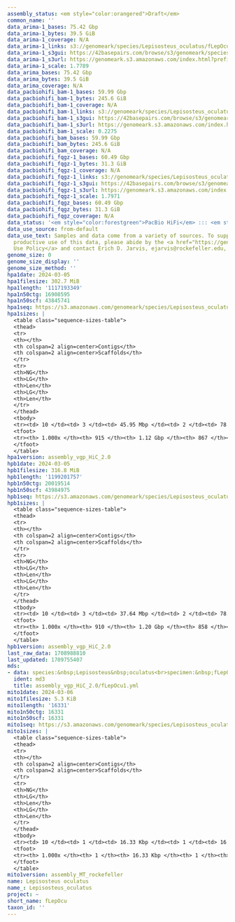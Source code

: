 ```yaml
---
assembly_status: <em style="color:orangered">Draft</em>
common_name: ''
data_arima-1_bases: 75.42 Gbp
data_arima-1_bytes: 39.5 GiB
data_arima-1_coverage: N/A
data_arima-1_links: s3://genomeark/species/Lepisosteus_oculatus/fLepOcu1/genomic_data/arima/<br>
data_arima-1_s3gui: https://42basepairs.com/browse/s3/genomeark/species/Lepisosteus_oculatus/fLepOcu1/genomic_data/arima/
data_arima-1_s3url: https://genomeark.s3.amazonaws.com/index.html?prefix=species/Lepisosteus_oculatus/fLepOcu1/genomic_data/arima/
data_arima-1_scale: 1.7789
data_arima_bases: 75.42 Gbp
data_arima_bytes: 39.5 GiB
data_arima_coverage: N/A
data_pacbiohifi_bam-1_bases: 59.99 Gbp
data_pacbiohifi_bam-1_bytes: 245.6 GiB
data_pacbiohifi_bam-1_coverage: N/A
data_pacbiohifi_bam-1_links: s3://genomeark/species/Lepisosteus_oculatus/fLepOcu1/genomic_data/pacbio_hifi/<br>
data_pacbiohifi_bam-1_s3gui: https://42basepairs.com/browse/s3/genomeark/species/Lepisosteus_oculatus/fLepOcu1/genomic_data/pacbio_hifi/
data_pacbiohifi_bam-1_s3url: https://genomeark.s3.amazonaws.com/index.html?prefix=species/Lepisosteus_oculatus/fLepOcu1/genomic_data/pacbio_hifi/
data_pacbiohifi_bam-1_scale: 0.2275
data_pacbiohifi_bam_bases: 59.99 Gbp
data_pacbiohifi_bam_bytes: 245.6 GiB
data_pacbiohifi_bam_coverage: N/A
data_pacbiohifi_fqgz-1_bases: 60.49 Gbp
data_pacbiohifi_fqgz-1_bytes: 31.3 GiB
data_pacbiohifi_fqgz-1_coverage: N/A
data_pacbiohifi_fqgz-1_links: s3://genomeark/species/Lepisosteus_oculatus/fLepOcu1/genomic_data/pacbio_hifi/<br>
data_pacbiohifi_fqgz-1_s3gui: https://42basepairs.com/browse/s3/genomeark/species/Lepisosteus_oculatus/fLepOcu1/genomic_data/pacbio_hifi/
data_pacbiohifi_fqgz-1_s3url: https://genomeark.s3.amazonaws.com/index.html?prefix=species/Lepisosteus_oculatus/fLepOcu1/genomic_data/pacbio_hifi/
data_pacbiohifi_fqgz-1_scale: 1.7971
data_pacbiohifi_fqgz_bases: 60.49 Gbp
data_pacbiohifi_fqgz_bytes: 31.3 GiB
data_pacbiohifi_fqgz_coverage: N/A
data_status: '<em style="color:forestgreen">PacBio HiFi</em> ::: <em style="color:forestgreen">Arima</em>'
data_use_source: from-default
data_use_text: Samples and data come from a variety of sources. To support fair and
  productive use of this data, please abide by the <a href="https://genome10k.soe.ucsc.edu/data-use-policies/">Data
  Use Policy</a> and contact Erich D. Jarvis, ejarvis@rockefeller.edu, with any questions.
genome_size: 0
genome_size_display: ''
genome_size_method: ''
hpa1date: 2024-03-05
hpa1filesize: 302.7 MiB
hpa1length: '1117193349'
hpa1n50ctg: 16908595
hpa1n50scf: 43845741
hpa1seq: https://s3.amazonaws.com/genomeark/species/Lepisosteus_oculatus/fLepOcu1/assembly_vgp_HiC_2.0/fLepOcu1.HiC.hap1.20240305.fasta.gz
hpa1sizes: |
  <table class="sequence-sizes-table">
  <thead>
  <tr>
  <th></th>
  <th colspan=2 align=center>Contigs</th>
  <th colspan=2 align=center>Scaffolds</th>
  </tr>
  <tr>
  <th>NG</th>
  <th>LG</th>
  <th>Len</th>
  <th>LG</th>
  <th>Len</th>
  </tr>
  </thead>
  <tbody>
  <tr><td> 10 </td><td> 3 </td><td> 45.95 Mbp </td><td> 2 </td><td> 78.25 Mbp </td></tr><tr><td> 20 </td><td> 6 </td><td> 34.28 Mbp </td><td> 3 </td><td> 74.42 Mbp </td></tr><tr><td> 30 </td><td> 10 </td><td> 26.01 Mbp </td><td> 5 </td><td> 60.73 Mbp </td></tr><tr><td> 40 </td><td> 14 </td><td> 21.78 Mbp </td><td> 7 </td><td> 58.68 Mbp </td></tr><tr style="background-color:#cccccc;"><td> 50 </td><td> 20 </td><td style="background-color:#88ff88;"> 16.91 Mbp </td><td> 9 </td><td style="background-color:#88ff88;"> 43.85 Mbp </td></tr><tr><td> 60 </td><td> 27 </td><td> 15.58 Mbp </td><td> 12 </td><td> 38.05 Mbp </td></tr><tr><td> 70 </td><td> 34 </td><td> 14.15 Mbp </td><td> 16 </td><td> 21.78 Mbp </td></tr><tr><td> 80 </td><td> 44 </td><td> 9.71 Mbp </td><td> 22 </td><td> 15.96 Mbp </td></tr><tr><td> 90 </td><td> 61 </td><td> 2.95 Mbp </td><td> 32 </td><td> 6.52 Mbp </td></tr><tr><td> 100 </td><td> 915 </td><td> 9.38 Kbp </td><td> 867 </td><td> 9.38 Kbp </td></tr></tbody>
  <tfoot>
  <tr><th> 1.000x </th><th> 915 </th><th> 1.12 Gbp </th><th> 867 </th><th> 1.12 Gbp </th></tr>
  </tfoot>
  </table>
hpa1version: assembly_vgp_HiC_2.0
hpb1date: 2024-03-05
hpb1filesize: 316.8 MiB
hpb1length: '1199201757'
hpb1n50ctg: 20019514
hpb1n50scf: 43984975
hpb1seq: https://s3.amazonaws.com/genomeark/species/Lepisosteus_oculatus/fLepOcu1/assembly_vgp_HiC_2.0/fLepOcu1.HiC.hap2.20240305.fasta.gz
hpb1sizes: |
  <table class="sequence-sizes-table">
  <thead>
  <tr>
  <th></th>
  <th colspan=2 align=center>Contigs</th>
  <th colspan=2 align=center>Scaffolds</th>
  </tr>
  <tr>
  <th>NG</th>
  <th>LG</th>
  <th>Len</th>
  <th>LG</th>
  <th>Len</th>
  </tr>
  </thead>
  <tbody>
  <tr><td> 10 </td><td> 3 </td><td> 37.64 Mbp </td><td> 2 </td><td> 78.35 Mbp </td></tr><tr><td> 20 </td><td> 6 </td><td> 34.26 Mbp </td><td> 4 </td><td> 63.59 Mbp </td></tr><tr><td> 30 </td><td> 10 </td><td> 29.24 Mbp </td><td> 6 </td><td> 60.24 Mbp </td></tr><tr><td> 40 </td><td> 15 </td><td> 25.02 Mbp </td><td> 8 </td><td> 53.69 Mbp </td></tr><tr style="background-color:#cccccc;"><td> 50 </td><td> 20 </td><td style="background-color:#88ff88;"> 20.02 Mbp </td><td> 10 </td><td style="background-color:#88ff88;"> 43.98 Mbp </td></tr><tr><td> 60 </td><td> 27 </td><td> 15.43 Mbp </td><td> 13 </td><td> 37.64 Mbp </td></tr><tr><td> 70 </td><td> 36 </td><td> 11.27 Mbp </td><td> 18 </td><td> 17.87 Mbp </td></tr><tr><td> 80 </td><td> 49 </td><td> 8.11 Mbp </td><td> 26 </td><td> 11.99 Mbp </td></tr><tr><td> 90 </td><td> 91 </td><td> 1.34 Mbp </td><td> 52 </td><td> 1.70 Mbp </td></tr><tr><td> 100 </td><td> 910 </td><td> 15.28 Kbp </td><td> 858 </td><td> 15.28 Kbp </td></tr></tbody>
  <tfoot>
  <tr><th> 1.000x </th><th> 910 </th><th> 1.20 Gbp </th><th> 858 </th><th> 1.20 Gbp </th></tr>
  </tfoot>
  </table>
hpb1version: assembly_vgp_HiC_2.0
last_raw_data: 1708988810
last_updated: 1709755407
mds:
- data: species:&nbsp;Lepisosteus&nbsp;oculatus<br>specimen:&nbsp;fLepOcu1<br>projects:&nbsp;<br>&nbsp;&nbsp;-&nbsp;vgp<br>assembled_by_group:&nbsp;Rockefeller<br>data_location:&nbsp;S3<br>release_to:&nbsp;S3<br>combine_for_curation:&nbsp;true<br>hap1:&nbsp;s3://genomeark/species/Lepisosteus_oculatus/fLepOcu1/assembly_vgp_HiC_2.0/fLepOcu1.HiC.hap1.20240305.fasta.gz<br>hap2:&nbsp;s3://genomeark/species/Lepisosteus_oculatus/fLepOcu1/assembly_vgp_HiC_2.0/fLepOcu1.HiC.hap2.20240305.fasta.gz<br>pretext_hap1:&nbsp;s3://genomeark/species/Lepisosteus_oculatus/fLepOcu1/assembly_vgp_HiC_2.0/evaluation/hap1/pretext/fLepOcu1_hap1_s2.pretext<br>pretext_hap2:&nbsp;s3://genomeark/species/Lepisosteus_oculatus/fLepOcu1/assembly_vgp_HiC_2.0/evaluation/hap2/pretext/fLepOcu1_hap2_s2.pretext<br>kmer_spectra_img:&nbsp;s3://genomeark/species/Lepisosteus_oculatus/fLepOcu1/assembly_vgp_HiC_2.0/evaluation/merqury/fLepOcu1_png/<br>pacbio_read_dir:&nbsp;s3://genomeark/species/Lepisosteus_oculatus/fLepOcu1/genomic_data/pacbio_hifi/<br>pacbio_read_type:&nbsp;hifi<br>hic_read_dir:&nbsp;s3://genomeark/species/Lepisosteus_oculatus/fLepOcu1/genomic_data/arima/<br>mito:&nbsp;s3://genomeark/species/Lepisosteus_oculatus/fLepOcu1/assembly_MT_rockefeller/fLepOcu1.MT.20240306.fasta.gz<br>pipeline:&nbsp;<br>&nbsp;&nbsp;-&nbsp;hifiasm&nbsp;(0.19.8+galaxy0)<br>&nbsp;&nbsp;-&nbsp;yahs&nbsp;(1.2a.2+galaxy1)<br>notes:&nbsp;This&nbsp;was&nbsp;a&nbsp;Hifiasm-HiC&nbsp;assembly&nbsp;of&nbsp;fLepOcu1,&nbsp;resulting&nbsp;in&nbsp;two&nbsp;complete&nbsp;haplotypes.&nbsp;HiC&nbsp;scaffolding&nbsp;was&nbsp;performed&nbsp;with&nbsp;YaHS.&nbsp;&nbsp;The&nbsp;HiC&nbsp;prep&nbsp;kit&nbsp;used&nbsp;was&nbsp;Arima&nbsp;library&nbsp;prep.&nbsp;The&nbsp;HiC&nbsp;reads&nbsp;needed&nbsp;to&nbsp;have&nbsp;5&nbsp;bp&nbsp;trimmed&nbsp;from&nbsp;the&nbsp;5'&nbsp;end&nbsp;due&nbsp;to&nbsp;adapter&nbsp;left&nbsp;over&nbsp;from&nbsp;the&nbsp;Arima&nbsp;library&nbsp;prep&nbsp;kit.&nbsp;<br>
  ident: md3
  title: assembly_vgp_HiC_2.0/fLepOcu1.yml
mito1date: 2024-03-06
mito1filesize: 5.3 KiB
mito1length: '16331'
mito1n50ctg: 16331
mito1n50scf: 16331
mito1seq: https://s3.amazonaws.com/genomeark/species/Lepisosteus_oculatus/fLepOcu1/assembly_MT_rockefeller/fLepOcu1.MT.20240306.fasta.gz
mito1sizes: |
  <table class="sequence-sizes-table">
  <thead>
  <tr>
  <th></th>
  <th colspan=2 align=center>Contigs</th>
  <th colspan=2 align=center>Scaffolds</th>
  </tr>
  <tr>
  <th>NG</th>
  <th>LG</th>
  <th>Len</th>
  <th>LG</th>
  <th>Len</th>
  </tr>
  </thead>
  <tbody>
  <tr><td> 10 </td><td> 1 </td><td> 16.33 Kbp </td><td> 1 </td><td> 16.33 Kbp </td></tr><tr><td> 20 </td><td> 1 </td><td> 16.33 Kbp </td><td> 1 </td><td> 16.33 Kbp </td></tr><tr><td> 30 </td><td> 1 </td><td> 16.33 Kbp </td><td> 1 </td><td> 16.33 Kbp </td></tr><tr><td> 40 </td><td> 1 </td><td> 16.33 Kbp </td><td> 1 </td><td> 16.33 Kbp </td></tr><tr style="background-color:#cccccc;"><td> 50 </td><td> 1 </td><td style="background-color:#ff8888;"> 16.33 Kbp </td><td> 1 </td><td style="background-color:#ff8888;"> 16.33 Kbp </td></tr><tr><td> 60 </td><td> 1 </td><td> 16.33 Kbp </td><td> 1 </td><td> 16.33 Kbp </td></tr><tr><td> 70 </td><td> 1 </td><td> 16.33 Kbp </td><td> 1 </td><td> 16.33 Kbp </td></tr><tr><td> 80 </td><td> 1 </td><td> 16.33 Kbp </td><td> 1 </td><td> 16.33 Kbp </td></tr><tr><td> 90 </td><td> 1 </td><td> 16.33 Kbp </td><td> 1 </td><td> 16.33 Kbp </td></tr><tr><td> 100 </td><td> 1 </td><td> 16.33 Kbp </td><td> 1 </td><td> 16.33 Kbp </td></tr></tbody>
  <tfoot>
  <tr><th> 1.000x </th><th> 1 </th><th> 16.33 Kbp </th><th> 1 </th><th> 16.33 Kbp </th></tr>
  </tfoot>
  </table>
mito1version: assembly_MT_rockefeller
name: Lepisosteus oculatus
name_: Lepisosteus_oculatus
project: ~
short_name: fLepOcu
taxon_id: ''
---
```

